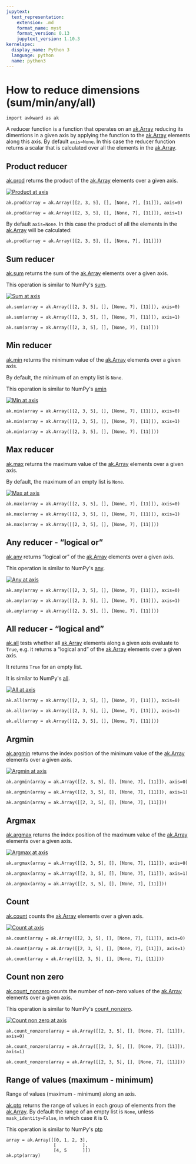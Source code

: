 ```yaml
---
jupytext:
  text_representation:
    extension: .md
    format_name: myst
    format_version: 0.13
    jupytext_version: 1.10.3
kernelspec:
  display_name: Python 3
  language: python
  name: python3
---
```


How to reduce dimensions (sum/min/any/all)
==========================================

```{code-cell} ipython3
import awkward as ak
```

A reducer function is a function that operates on an [ak.Array](https://awkward-array.readthedocs.io/en/latest/_auto/ak.Array.html) reducing its dimentions in a given axis by applying the function to the [ak.Array](https://awkward-array.readthedocs.io/en/latest/_auto/ak.Array.html) elements along this axis. By default `axis=None`. In this case the reducer function returns a scalar that is calculated over all the elements in the [ak.Array](https://awkward-array.readthedocs.io/en/latest/_auto/ak.Array.html).

Product reducer
---------------

[ak.prod](https://awkward-array.readthedocs.io/en/latest/_auto/ak.prod.html) returns the product of the [ak.Array](https://awkward-array.readthedocs.io/en/latest/_auto/ak.Array.html) elements over a given axis.

[![Product at axis](img/product.svg)](img/product.svg)

```{code-cell} ipython3
ak.prod(array = ak.Array([[2, 3, 5], [], [None, 7], [11]]), axis=0)
```

```{code-cell} ipython3
ak.prod(array = ak.Array([[2, 3, 5], [], [None, 7], [11]]), axis=1)
```

By default `axis=None`. In this case the product of all the elements in the [ak.Array](https://awkward-array.readthedocs.io/en/latest/_auto/ak.Array.html) will be calculated:

```{code-cell} ipython3
ak.prod(array = ak.Array([[2, 3, 5], [], [None, 7], [11]]))
```

Sum reducer
-----------

[ak.sum](https://awkward-array.readthedocs.io/en/latest/_auto/ak.sum.html) returns the sum of the [ak.Array](https://awkward-array.readthedocs.io/en/latest/_auto/ak.Array.html) elements over a given axis.

This operation is similar to NumPy's [sum](https://docs.scipy.org/doc/numpy/reference/generated/numpy.sum.html).

[![Sum at axis](img/sum.svg)](img/sum.svg)

```{code-cell} ipython3
ak.sum(array = ak.Array([[2, 3, 5], [], [None, 7], [11]]), axis=0)
```

```{code-cell} ipython3
ak.sum(array = ak.Array([[2, 3, 5], [], [None, 7], [11]]), axis=1)
```

```{code-cell} ipython3
ak.sum(array = ak.Array([[2, 3, 5], [], [None, 7], [11]]))
```

Min reducer
-----------

[ak.min](https://awkward-array.readthedocs.io/en/latest/_auto/ak.min.html) returns the minimum value of the [ak.Array](https://awkward-array.readthedocs.io/en/latest/_auto/ak.Array.html) elements over a given axis.

By default, the minimum of an empty list is `None`.

This operation is similar to NumPy's [amin](https://docs.scipy.org/doc/numpy/reference/generated/numpy.amin.html)

[![Min at axis](img/min.svg)](img/min.svg)

```{code-cell} ipython3
ak.min(array = ak.Array([[2, 3, 5], [], [None, 7], [11]]), axis=0)
```

```{code-cell} ipython3
ak.min(array = ak.Array([[2, 3, 5], [], [None, 7], [11]]), axis=1)
```

```{code-cell} ipython3
ak.min(array = ak.Array([[2, 3, 5], [], [None, 7], [11]]))
```

Max reducer
-----------

[ak.max](https://awkward-array.readthedocs.io/en/latest/_auto/ak.max.html) returns the maximum value of the [ak.Array](https://awkward-array.readthedocs.io/en/latest/_auto/ak.Array.html) elements over a given axis.

By default, the maximum of an empty list is `None`.

[![Max at axis](img/max.svg)](img/max.svg)

```{code-cell} ipython3
ak.max(array = ak.Array([[2, 3, 5], [], [None, 7], [11]]), axis=0)
```

```{code-cell} ipython3
ak.max(array = ak.Array([[2, 3, 5], [], [None, 7], [11]]), axis=1)
```

```{code-cell} ipython3
ak.max(array = ak.Array([[2, 3, 5], [], [None, 7], [11]]))
```

Any reducer - “logical or”
--------------------------

[ak.any](https://awkward-array.readthedocs.io/en/latest/_auto/ak.any.html) returns “logical or” of the [ak.Array](https://awkward-array.readthedocs.io/en/latest/_auto/ak.Array.html) elements over a given axis.

This operation is similar to NumPy's [any](https://docs.scipy.org/doc/numpy/reference/generated/numpy.any.html).

[![Any at axis](img/any.svg)](img/any.svg)

```{code-cell} ipython3
ak.any(array = ak.Array([[2, 3, 5], [], [None, 7], [11]]), axis=0)
```

```{code-cell} ipython3
ak.any(array = ak.Array([[2, 3, 5], [], [None, 7], [11]]), axis=1)
```

```{code-cell} ipython3
ak.any(array = ak.Array([[2, 3, 5], [], [None, 7], [11]]))
```

All reducer - “logical and”
---------------------------

[ak.all](https://awkward-array.readthedocs.io/en/latest/_auto/ak.all.html) tests whether all [ak.Array](https://awkward-array.readthedocs.io/en/latest/_auto/ak.Array.html) elements along a given axis evaluate to `True`, e.g. it returns a “logical and” of the [ak.Array](https://awkward-array.readthedocs.io/en/latest/_auto/ak.Array.html) elements over a given axis.

It returns `True` for an empty list.

It is similar to NumPy's [all](https://docs.scipy.org/doc/numpy/reference/generated/numpy.all.html).

[![All at axis](img/all.svg)](img/all.svg)

```{code-cell} ipython3
ak.all(array = ak.Array([[2, 3, 5], [], [None, 7], [11]]), axis=0)
```

```{code-cell} ipython3
ak.all(array = ak.Array([[2, 3, 5], [], [None, 7], [11]]), axis=1)
```

```{code-cell} ipython3
ak.all(array = ak.Array([[2, 3, 5], [], [None, 7], [11]]))
```

Argmin
------

[ak.argmin](https://awkward-array.readthedocs.io/en/latest/_auto/ak.argmin.html) returns the index position of the minimum value of the [ak.Array](https://awkward-array.readthedocs.io/en/latest/_auto/ak.Array.html) elements over a given axis.

[![Argmin at axis](img/argmin.svg)](img/argmin.svg)

```{code-cell} ipython3
ak.argmin(array = ak.Array([[2, 3, 5], [], [None, 7], [11]]), axis=0)
```

```{code-cell} ipython3
ak.argmin(array = ak.Array([[2, 3, 5], [], [None, 7], [11]]), axis=1)
```

```{code-cell} ipython3
ak.argmin(array = ak.Array([[2, 3, 5], [], [None, 7], [11]]))
```

Argmax
------

[ak.argmax](https://awkward-array.readthedocs.io/en/latest/_auto/ak.argmax.html) returns the index position of the maximum value of the [ak.Array](https://awkward-array.readthedocs.io/en/latest/_auto/ak.Array.html) elements over a given axis.

[![Argmax at axis](img/argmax.svg)](img/argmax.svg)

```{code-cell} ipython3
ak.argmax(array = ak.Array([[2, 3, 5], [], [None, 7], [11]]), axis=0)
```

```{code-cell} ipython3
ak.argmax(array = ak.Array([[2, 3, 5], [], [None, 7], [11]]), axis=1)
```

```{code-cell} ipython3
ak.argmax(array = ak.Array([[2, 3, 5], [], [None, 7], [11]]))
```

Count
-----

[ak.count](https://awkward-array.readthedocs.io/en/latest/_auto/ak.count.html) counts the [ak.Array](https://awkward-array.readthedocs.io/en/latest/_auto/ak.Array.html) elements over a given axis.

[![Count at axis](img/count.svg)](img/count.svg)

```{code-cell} ipython3
ak.count(array = ak.Array([[2, 3, 5], [], [None, 7], [11]]), axis=0)
```

```{code-cell} ipython3
ak.count(array = ak.Array([[2, 3, 5], [], [None, 7], [11]]), axis=1)
```

```{code-cell} ipython3
ak.count(array = ak.Array([[2, 3, 5], [], [None, 7], [11]]))
```

Count non zero
--------------

[ak.count_nonzero](https://awkward-array.readthedocs.io/en/latest/_auto/ak.count_nonzero.html) counts the number of non-zero values of the [ak.Array](https://awkward-array.readthedocs.io/en/latest/_auto/ak.Array.html) elements over a given axis.

This operation is similar to NumPy's [count_nonzero](https://docs.scipy.org/doc/numpy/reference/generated/numpy.count_nonzero.html).

[![Count non zero at axis](img/count_nonzero.svg)](img/count_nonzero.svg)

```{code-cell} ipython3
ak.count_nonzero(array = ak.Array([[2, 3, 5], [], [None, 7], [11]]), axis=0)
```

```{code-cell} ipython3
ak.count_nonzero(array = ak.Array([[2, 3, 5], [], [None, 7], [11]]), axis=1)
```

```{code-cell} ipython3
ak.count_nonzero(array = ak.Array([[2, 3, 5], [], [None, 7], [11]]))
```

Range of values (maximum - minimum)
-----------------------------------

Range of values (maximum - minimum) along an axis.

[ak.ptp](https://awkward-array.readthedocs.io/en/latest/_auto/ak.ptp.html) returns the range of values in each group of elements from the [ak.Array](https://awkward-array.readthedocs.io/en/latest/_auto/ak.Array.html). By default the range of an empty list is `None`, unless `mask_identity=False`, in which case it is 0.

This operation is similar to NumPy's [ptp](https://docs.scipy.org/doc/numpy/reference/generated/numpy.ptp.html)

```{code-cell} ipython3
array = ak.Array([[0, 1, 2, 3],
                  [          ],
                  [4, 5      ]])
ak.ptp(array)
```
